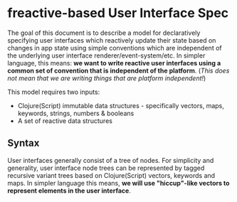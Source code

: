 # freactive-based User Interface Spec

The goal of this document is to describe a model for declaratively specifying user interfaces which reactively update their state based on changes in app state using simple conventions which are independent of the underlying user interface renderer/event-system/etc. In simpler language, this means: **we want to write reactive user interfaces using a common set of convention that is independent of the platform**. (*This does not mean that we are writing things that are platform independent!*)

This model requires two inputs:
* Clojure(Script) immutable data structures - specifically vectors, maps, keywords, strings, numbers & booleans
* A set of reactive data structures

## Syntax

User interfaces generally consist of a tree of nodes. For simplicity and generality, user interface node trees can  be represented by tagged recursive variant trees based on Clojure(Script) vectors, keywords and maps. In simpler language this means, **we will use "hiccup"-like vectors to represent elements in the user interface**.


